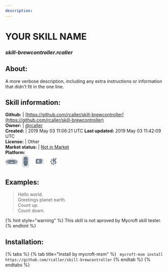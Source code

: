 ```yaml
---  
description:   
---  
```

# YOUR SKILL NAME  
### _skill-brewcontroller.rcaller_  
## About:  
A more verbose description, including any extra instructions or
information that didn't fit in the one line.

## Skill information:  
**Github:** | [https://github.com/rcaller/skill-brewcontroller](https://github.com/rcaller/skill-brewcontroller)  
**Owner:** | [@rcaller](https://github.com/rcaller)  
**Created:** | 2019 May 03 11:06:21 UTC  **Last updated:** 2019 May 03 11:42:09 UTC  
**License:** | Other  
**Market status:** | [Not in Market](https://market.mycroft.ai/skill/)  
**Platform:**  
 ![](../.gitbook/assets/mark-1-icon.png)  ![](../.gitbook/assets/mark-2-icon.png)  ![](../.gitbook/assets/picroft-icon.png)  ![](../.gitbook/assets/kde.png)   
## Examples:  
> Hello world.  
> Greetings planet earth.  
> Count up.  
> Count down.  
  
{% hint style="warning" %}
This skill is not aproved by Mycroft skill tester.
{% endhint %}
    
## Installation:  
{% tabs %}
{% tab title="Install by mycroft-msm" %}
``` mycroft-msm install https://github.com/rcaller/skill-brewcontroller```
{% endtab %}
  {% endtabs %}
  